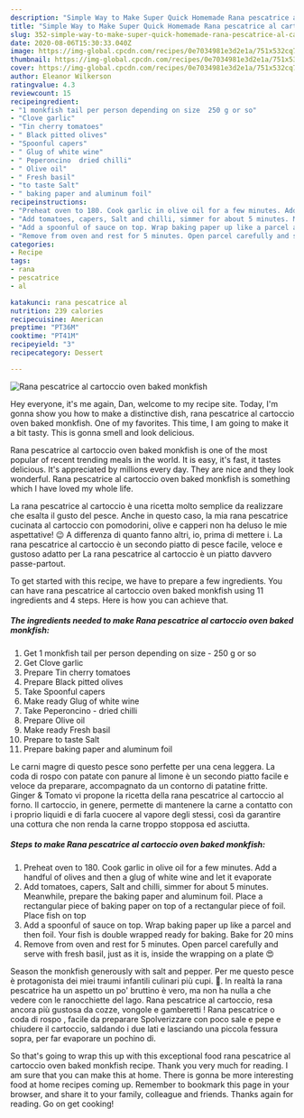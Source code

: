 ```yaml
---
description: "Simple Way to Make Super Quick Homemade Rana pescatrice al cartoccio oven baked monkfish"
title: "Simple Way to Make Super Quick Homemade Rana pescatrice al cartoccio oven baked monkfish"
slug: 352-simple-way-to-make-super-quick-homemade-rana-pescatrice-al-cartoccio-oven-baked-monkfish
date: 2020-08-06T15:30:33.040Z
image: https://img-global.cpcdn.com/recipes/0e7034981e3d2e1a/751x532cq70/rana-pescatrice-al-cartoccio-oven-baked-monkfish-recipe-main-photo.jpg
thumbnail: https://img-global.cpcdn.com/recipes/0e7034981e3d2e1a/751x532cq70/rana-pescatrice-al-cartoccio-oven-baked-monkfish-recipe-main-photo.jpg
cover: https://img-global.cpcdn.com/recipes/0e7034981e3d2e1a/751x532cq70/rana-pescatrice-al-cartoccio-oven-baked-monkfish-recipe-main-photo.jpg
author: Eleanor Wilkerson
ratingvalue: 4.3
reviewcount: 15
recipeingredient:
- "1 monkfish tail per person depending on size  250 g or so"
- "Clove garlic"
- "Tin cherry tomatoes"
- " Black pitted olives"
- "Spoonful capers"
- " Glug of white wine"
- " Peperoncino  dried chilli"
- " Olive oil"
- " Fresh basil"
- "to taste Salt"
- " baking paper and aluminum foil"
recipeinstructions:
- "Preheat oven to 180. Cook garlic in olive oil for a few minutes. Add a handful of olives and then a glug of white wine and let it evaporate"
- "Add tomatoes, capers, Salt and chilli, simmer for about 5 minutes. Meanwhile, prepare the baking paper and aluminum foil. Place a rectangular piece of baking paper on top of a rectangular piece of foil. Place fish on top"
- "Add a spoonful of sauce on top. Wrap baking paper up like a parcel and then foil. Your fish is double wrapped ready for baking. Bake for 20 mins"
- "Remove from oven and rest for 5 minutes. Open parcel carefully and serve with fresh basil, just as it is, inside the wrapping on a plate 😍"
categories:
- Recipe
tags:
- rana
- pescatrice
- al

katakunci: rana pescatrice al 
nutrition: 239 calories
recipecuisine: American
preptime: "PT36M"
cooktime: "PT41M"
recipeyield: "3"
recipecategory: Dessert

---
```



![Rana pescatrice al cartoccio oven baked monkfish](https://img-global.cpcdn.com/recipes/0e7034981e3d2e1a/751x532cq70/rana-pescatrice-al-cartoccio-oven-baked-monkfish-recipe-main-photo.jpg)

Hey everyone, it's me again, Dan, welcome to my recipe site. Today, I'm gonna show you how to make a distinctive dish, rana pescatrice al cartoccio oven baked monkfish. One of my favorites. This time, I am going to make it a bit tasty. This is gonna smell and look delicious.

Rana pescatrice al cartoccio oven baked monkfish is one of the most popular of recent trending meals in the world. It is easy, it's fast, it tastes delicious. It's appreciated by millions every day. They are nice and they look wonderful. Rana pescatrice al cartoccio oven baked monkfish is something which I have loved my whole life.

La rana pescatrice al cartoccio è una ricetta molto semplice da realizzare che esalta il gusto del pesce. Anche in questo caso, la mia rana pescatrice cucinata al cartoccio con pomodorini, olive e capperi non ha deluso le mie aspettative! 😉 A differenza di quanto fanno altri, io, prima di mettere i. La rana pescatrice al cartoccio è un secondo piatto di pesce facile, veloce e gustoso adatto per La rana pescatrice al cartoccio è un piatto davvero passe-partout.


To get started with this recipe, we have to prepare a few ingredients. You can have rana pescatrice al cartoccio oven baked monkfish using 11 ingredients and 4 steps. Here is how you can achieve that.

<!--inarticleads1-->

##### The ingredients needed to make Rana pescatrice al cartoccio oven baked monkfish:

1. Get 1 monkfish tail per person depending on size - 250 g or so
1. Get Clove garlic
1. Prepare Tin cherry tomatoes
1. Prepare  Black pitted olives
1. Take Spoonful capers
1. Make ready  Glug of white wine
1. Take  Peperoncino - dried chilli
1. Prepare  Olive oil
1. Make ready  Fresh basil
1. Prepare to taste Salt
1. Prepare  baking paper and aluminum foil


Le carni magre di questo pesce sono perfette per una cena leggera. La coda di rospo con patate con panure al limone è un secondo piatto facile e veloce da preparare, accompagnato da un contorno di patatine fritte. Ginger &amp; Tomato vi propone la ricetta della rana pescatrice al cartoccio al forno. Il cartoccio, in genere, permette di mantenere la carne a contatto con i proprio liquidi e di farla cuocere al vapore degli stessi, così da garantire una cottura che non renda la carne troppo stopposa ed asciutta. 

<!--inarticleads2-->

##### Steps to make Rana pescatrice al cartoccio oven baked monkfish:

1. Preheat oven to 180. Cook garlic in olive oil for a few minutes. Add a handful of olives and then a glug of white wine and let it evaporate
1. Add tomatoes, capers, Salt and chilli, simmer for about 5 minutes. Meanwhile, prepare the baking paper and aluminum foil. Place a rectangular piece of baking paper on top of a rectangular piece of foil. Place fish on top
1. Add a spoonful of sauce on top. Wrap baking paper up like a parcel and then foil. Your fish is double wrapped ready for baking. Bake for 20 mins
1. Remove from oven and rest for 5 minutes. Open parcel carefully and serve with fresh basil, just as it is, inside the wrapping on a plate 😍


Season the monkfish generously with salt and pepper. Per me questo pesce è protagonista dei miei traumi infantili culinari più cupi. 🙂. In realtà la rana pescatrice ha un aspetto un po&#39; bruttino è vero, ma non ha nulla a che vedere con le ranocchiette del lago. Rana pescatrice al cartoccio, resa ancora più gustosa da cozze, vongole e gamberetti ! Rana pescatrice o coda di rospo , facile da preparare Spolverizzare con poco sale e pepe e chiudere il cartoccio, saldando i due lati e lasciando una piccola fessura sopra, per far evaporare un pochino di. 

So that's going to wrap this up with this exceptional food rana pescatrice al cartoccio oven baked monkfish recipe. Thank you very much for reading. I am sure that you can make this at home. There is gonna be more interesting food at home recipes coming up. Remember to bookmark this page in your browser, and share it to your family, colleague and friends. Thanks again for reading. Go on get cooking!
